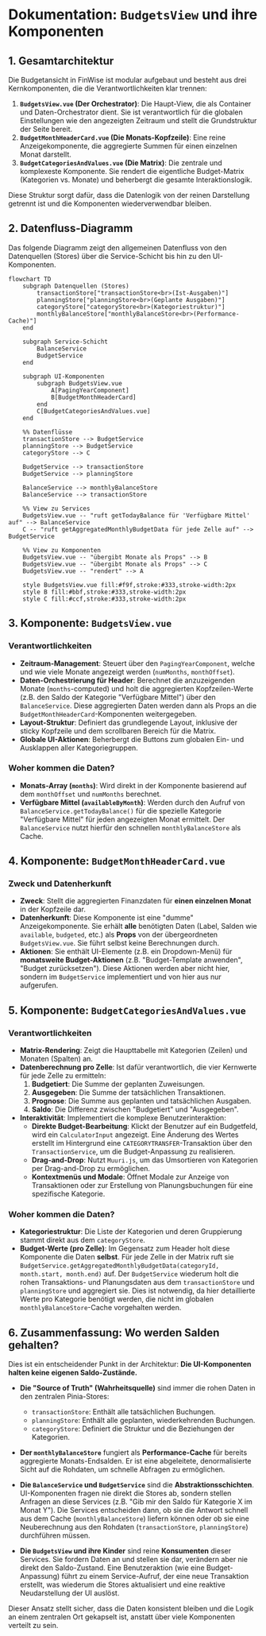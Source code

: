# Dokumentation: `BudgetsView` und ihre Komponenten

## 1. Gesamtarchitektur

Die Budgetansicht in FinWise ist modular aufgebaut und besteht aus drei Kernkomponenten, die die Verantwortlichkeiten klar trennen:

1.  **`BudgetsView.vue` (Der Orchestrator)**: Die Haupt-View, die als Container und Daten-Orchestrator dient. Sie ist verantwortlich für die globalen Einstellungen wie den angezeigten Zeitraum und stellt die Grundstruktur der Seite bereit.
2.  **`BudgetMonthHeaderCard.vue` (Die Monats-Kopfzeile)**: Eine reine Anzeigekomponente, die aggregierte Summen für einen einzelnen Monat darstellt.
3.  **`BudgetCategoriesAndValues.vue` (Die Matrix)**: Die zentrale und komplexeste Komponente. Sie rendert die eigentliche Budget-Matrix (Kategorien vs. Monate) und beherbergt die gesamte Interaktionslogik.

Diese Struktur sorgt dafür, dass die Datenlogik von der reinen Darstellung getrennt ist und die Komponenten wiederverwendbar bleiben.

## 2. Datenfluss-Diagramm

Das folgende Diagramm zeigt den allgemeinen Datenfluss von den Datenquellen (Stores) über die Service-Schicht bis hin zu den UI-Komponenten.

```mermaid
flowchart TD
    subgraph Datenquellen (Stores)
        transactionStore["transactionStore<br>(Ist-Ausgaben)"]
        planningStore["planningStore<br>(Geplante Ausgaben)"]
        categoryStore["categoryStore<br>(Kategoriestruktur)"]
        monthlyBalanceStore["monthlyBalanceStore<br>(Performance-Cache)"]
    end

    subgraph Service-Schicht
        BalanceService
        BudgetService
    end

    subgraph UI-Komponenten
        subgraph BudgetsView.vue
            A[PagingYearComponent]
            B[BudgetMonthHeaderCard]
        end
        C[BudgetCategoriesAndValues.vue]
    end

    %% Datenflüsse
    transactionStore --> BudgetService
    planningStore --> BudgetService
    categoryStore --> C

    BudgetService --> transactionStore
    BudgetService --> planningStore

    BalanceService --> monthlyBalanceStore
    BalanceService --> transactionStore

    %% View zu Services
    BudgetsView.vue -- "ruft getTodayBalance für 'Verfügbare Mittel' auf" --> BalanceService
    C -- "ruft getAggregatedMonthlyBudgetData für jede Zelle auf" --> BudgetService

    %% View zu Komponenten
    BudgetsView.vue -- "übergibt Monate als Props" --> B
    BudgetsView.vue -- "übergibt Monate als Props" --> C
    BudgetsView.vue -- "rendert" --> A

    style BudgetsView.vue fill:#f9f,stroke:#333,stroke-width:2px
    style B fill:#bbf,stroke:#333,stroke-width:2px
    style C fill:#ccf,stroke:#333,stroke-width:2px
```

## 3. Komponente: `BudgetsView.vue`

### Verantwortlichkeiten

-   **Zeitraum-Management**: Steuert über den `PagingYearComponent`, welche und wie viele Monate angezeigt werden (`numMonths`, `monthOffset`).
-   **Daten-Orchestrierung für Header**: Berechnet die anzuzeigenden Monate (`months`-computed) und holt die aggregierten Kopfzeilen-Werte (z.B. den Saldo der Kategorie "Verfügbare Mittel") über den `BalanceService`. Diese aggregierten Daten werden dann als Props an die `BudgetMonthHeaderCard`-Komponenten weitergegeben.
-   **Layout-Struktur**: Definiert das grundlegende Layout, inklusive der sticky Kopfzeile und dem scrollbaren Bereich für die Matrix.
-   **Globale UI-Aktionen**: Beherbergt die Buttons zum globalen Ein- und Ausklappen aller Kategoriegruppen.

### Woher kommen die Daten?

-   **Monats-Array (`months`)**: Wird direkt in der Komponente basierend auf dem `monthOffset` und `numMonths` berechnet.
-   **Verfügbare Mittel (`availableByMonth`)**: Werden durch den Aufruf von `BalanceService.getTodayBalance()` für die spezielle Kategorie "Verfügbare Mittel" für jeden angezeigten Monat ermittelt. Der `BalanceService` nutzt hierfür den schnellen `monthlyBalanceStore` als Cache.

## 4. Komponente: `BudgetMonthHeaderCard.vue`

### Zweck und Datenherkunft

-   **Zweck**: Stellt die aggregierten Finanzdaten für **einen einzelnen Monat** in der Kopfzeile dar.
-   **Datenherkunft**: Diese Komponente ist eine "dumme" Anzeigekomponente. Sie erhält **alle** benötigten Daten (Label, Salden wie `available`, `budgeted`, etc.) als **Props** von der übergeordneten `BudgetsView.vue`. Sie führt selbst keine Berechnungen durch.
-   **Aktionen**: Sie enthält UI-Elemente (z.B. ein Dropdown-Menü) für **monatsweite Budget-Aktionen** (z.B. "Budget-Template anwenden", "Budget zurücksetzen"). Diese Aktionen werden aber nicht hier, sondern im `BudgetService` implementiert und von hier aus nur aufgerufen.

## 5. Komponente: `BudgetCategoriesAndValues.vue`

### Verantwortlichkeiten

-   **Matrix-Rendering**: Zeigt die Haupttabelle mit Kategorien (Zeilen) und Monaten (Spalten) an.
-   **Datenberechnung pro Zelle**: Ist dafür verantwortlich, die vier Kernwerte für jede Zelle zu ermitteln:
    1.  **Budgetiert**: Die Summe der geplanten Zuweisungen.
    2.  **Ausgegeben**: Die Summe der tatsächlichen Transaktionen.
    3.  **Prognose**: Die Summe aus geplanten und tatsächlichen Ausgaben.
    4.  **Saldo**: Die Differenz zwischen "Budgetiert" und "Ausgegeben".
-   **Interaktivität**: Implementiert die komplexe Benutzerinteraktion:
    *   **Direkte Budget-Bearbeitung**: Klickt der Benutzer auf ein Budgetfeld, wird ein `CalculatorInput` angezeigt. Eine Änderung des Wertes erstellt im Hintergrund eine `CATEGORYTRANSFER`-Transaktion über den `TransactionService`, um die Budget-Anpassung zu realisieren.
    *   **Drag-and-Drop**: Nutzt `Muuri.js`, um das Umsortieren von Kategorien per Drag-and-Drop zu ermöglichen.
    *   **Kontextmenüs und Modale**: Öffnet Modale zur Anzeige von Transaktionen oder zur Erstellung von Planungsbuchungen für eine spezifische Kategorie.

### Woher kommen die Daten?

-   **Kategoriestruktur**: Die Liste der Kategorien und deren Gruppierung stammt direkt aus dem `categoryStore`.
-   **Budget-Werte (pro Zelle)**: Im Gegensatz zum Header holt diese Komponente die Daten **selbst**. Für jede Zelle in der Matrix ruft sie `BudgetService.getAggregatedMonthlyBudgetData(categoryId, month.start, month.end)` auf. Der `BudgetService` wiederum holt die rohen Transaktions- und Planungsdaten aus dem `transactionStore` und `planningStore` und aggregiert sie. Dies ist notwendig, da hier detaillierte Werte pro Kategorie benötigt werden, die nicht im globalen `monthlyBalanceStore`-Cache vorgehalten werden.

## 6. Zusammenfassung: Wo werden Salden gehalten?

Dies ist ein entscheidender Punkt in der Architektur: **Die UI-Komponenten halten keine eigenen Saldo-Zustände.**

-   **Die "Source of Truth" (Wahrheitsquelle)** sind immer die rohen Daten in den zentralen Pinia-Stores:
    -   `transactionStore`: Enthält alle tatsächlichen Buchungen.
    -   `planningStore`: Enthält alle geplanten, wiederkehrenden Buchungen.
    -   `categoryStore`: Definiert die Struktur und die Beziehungen der Kategorien.

-   **Der `monthlyBalanceStore`** fungiert als **Performance-Cache** für bereits aggregierte Monats-Endsalden. Er ist eine abgeleitete, denormalisierte Sicht auf die Rohdaten, um schnelle Abfragen zu ermöglichen.

-   **Die `BalanceService` und `BudgetService`** sind die **Abstraktionsschichten**. UI-Komponenten fragen nie direkt die Stores ab, sondern stellen Anfragen an diese Services (z.B. "Gib mir den Saldo für Kategorie X im Monat Y"). Die Services entscheiden dann, ob sie die Antwort schnell aus dem Cache (`monthlyBalanceStore`) liefern können oder ob sie eine Neuberechnung aus den Rohdaten (`transactionStore`, `planningStore`) durchführen müssen.

-   **Die `BudgetsView` und ihre Kinder** sind reine **Konsumenten** dieser Services. Sie fordern Daten an und stellen sie dar, verändern aber nie direkt den Saldo-Zustand. Eine Benutzeraktion (wie eine Budget-Anpassung) führt zu einem Service-Aufruf, der eine neue Transaktion erstellt, was wiederum die Stores aktualisiert und eine reaktive Neudarstellung der UI auslöst.

Dieser Ansatz stellt sicher, dass die Daten konsistent bleiben und die Logik an einem zentralen Ort gekapselt ist, anstatt über viele Komponenten verteilt zu sein.
